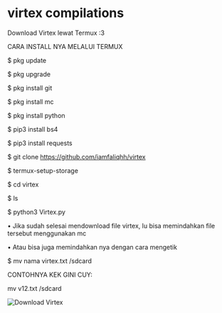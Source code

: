 # virtex compilations
Download Virtex lewat Termux :3

CARA INSTALL NYA MELALUI TERMUX

$ pkg update

$ pkg upgrade

$ pkg install git

$ pkg install mc

$ pkg install python

$ pip3 install bs4

$ pip3 install requests

$ git clone https://github.com/iamfaliqhh/virtex

$ termux-setup-storage

$ cd virtex

$ ls
 
$ python3 Virtex.py

• Jika sudah selesai mendownload file virtex, lu bisa memindahkan file tersebut menggunakan mc

• Atau bisa juga memindahkan nya dengan cara mengetik

$ mv nama virtex.txt /sdcard

CONTOHNYA KEK GINI CUY:

mv v12.txt /sdcard

![Download Virtex](https://raw.githubusercontent.com/MR-X-junior/Virtex/master/ss.png)
